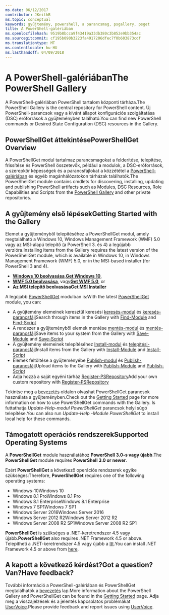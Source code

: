 ```yaml
---
ms.date: 06/12/2017
contributor: JKeithB
ms.topic: conceptual
keywords: gyűjtemény, powershell, a parancsmag, psgallery, psget
title: A PowerShell-galériában
ms.openlocfilehash: 9519b8bcca9f43419a33db380c3b852e9bb354ac
ms.sourcegitcommit: cf195b090b3223fa4917206dfec7f0b603873cdf
ms.translationtype: MT
ms.contentlocale: hu-HU
ms.lasthandoff: 04/09/2018
---
```

# <a name="the-powershell-gallery"></a><span data-ttu-id="73dbb-103">A PowerShell-galériában</span><span class="sxs-lookup"><span data-stu-id="73dbb-103">The PowerShell Gallery</span></span>

<span data-ttu-id="73dbb-104">A PowerShell-galériában PowerShell tartalom központi tárháza.</span><span class="sxs-lookup"><span data-stu-id="73dbb-104">The PowerShell Gallery is the central repository for PowerShell content.</span></span> <span data-ttu-id="73dbb-105">Új PowerShell-parancsok vagy a kívánt állapot konfigurációs szolgáltatása (DSC) erőforrások a gyűjteményben található.</span><span class="sxs-lookup"><span data-stu-id="73dbb-105">You can find new PowerShell commands or Desired State Configuration (DSC) resources in the Gallery.</span></span>

## <a name="powershellget-overview"></a><span data-ttu-id="73dbb-106">PowerShellGet áttekintése</span><span class="sxs-lookup"><span data-stu-id="73dbb-106">PowerShellGet Overview</span></span>

<span data-ttu-id="73dbb-107">A PowerShellGet modul tartalmaz parancsmagokat a felderítése, telepítése, frissítése és PowerShell összetevők, például a modulok, a DSC-erőforrások, a szerepkör képességek és a parancsfájlokat a közzététel a [PowerShell-galériában](https://www.PowerShellGallery.com) és egyéb magánhálózatokon tárházak találhatók.</span><span class="sxs-lookup"><span data-stu-id="73dbb-107">The PowerShellGet module contains cmdlets for discovering, installing, updating and publishing PowerShell artifacts such as Modules, DSC Resources, Role Capabilities and Scripts from the [PowerShell Gallery](https://www.PowerShellGallery.com) and other private repositories.</span></span>

## <a name="getting-started-with-the-gallery"></a><span data-ttu-id="73dbb-108">A gyűjtemény első lépések</span><span class="sxs-lookup"><span data-stu-id="73dbb-108">Getting Started with the Gallery</span></span>

<span data-ttu-id="73dbb-109">Elemet a gyűjteményből telepítéséhez a PowerShellGet modul, amely megtalálható a Windows 10, Windows Management Framework (WMF) 5.0 vagy az MSI-alapú telepítő (a PowerShell 3. és 4) a legújabb verzióra.</span><span class="sxs-lookup"><span data-stu-id="73dbb-109">Installing items from the Gallery requires the latest version of the PowerShellGet module, which is available in Windows 10, in Windows Management Framework (WMF) 5.0, or in the MSI-based installer (for PowerShell 3 and 4).</span></span>

- <span data-ttu-id="73dbb-110">[**Windows 10 beolvasása**](http://go.microsoft.com/fwlink/?LinkID=624830&clcid=0x409),</span><span class="sxs-lookup"><span data-stu-id="73dbb-110">[**Get Windows 10**](http://go.microsoft.com/fwlink/?LinkID=624830&clcid=0x409),</span></span>
- <span data-ttu-id="73dbb-111">[**WMF 5.0 beolvasása**](http://go.microsoft.com/fwlink/?LinkId=398175), vagy</span><span class="sxs-lookup"><span data-stu-id="73dbb-111">[**Get WMF 5.0**](http://go.microsoft.com/fwlink/?LinkId=398175), or</span></span>
- [<span data-ttu-id="73dbb-112">**Az MSI telepítő beolvasása**</span><span class="sxs-lookup"><span data-stu-id="73dbb-112">**Get MSI Installer**</span></span>](http://go.microsoft.com/fwlink/?LinkID=746217&clcid=0x409)

<span data-ttu-id="73dbb-113">A legújabb [PowerShellGet](http://go.microsoft.com/fwlink/?LinkID=760387&clcid=0x409) modulban is:</span><span class="sxs-lookup"><span data-stu-id="73dbb-113">With the latest [PowerShellGet](http://go.microsoft.com/fwlink/?LinkID=760387&clcid=0x409) module, you can:</span></span>

-   <span data-ttu-id="73dbb-114">A gyűjtemény elemeinek keresztül keresési [keresés-modul](https://go.microsoft.com/fwlink/?LinkId=821658) és [keresés-parancsfájl](https://go.microsoft.com/fwlink/?LinkId=822322)</span><span class="sxs-lookup"><span data-stu-id="73dbb-114">Search through items in the Gallery with [Find-Module](https://go.microsoft.com/fwlink/?LinkId=821658) and [Find-Script](https://go.microsoft.com/fwlink/?LinkId=822322)</span></span>
-   <span data-ttu-id="73dbb-115">A rendszer a gyűjteményből elemek mentése [mentés-modul](https://go.microsoft.com/fwlink/?LinkId=821669) és [mentés-parancsfájl](https://go.microsoft.com/fwlink/?LinkId=822334)</span><span class="sxs-lookup"><span data-stu-id="73dbb-115">Save items to your system from the Gallery with [Save-Module](https://go.microsoft.com/fwlink/?LinkId=821669) and [Save-Script](https://go.microsoft.com/fwlink/?LinkId=822334)</span></span>
-   <span data-ttu-id="73dbb-116">A gyűjtemény elemeinek telepítéséhez [Install-modul](https://go.microsoft.com/fwlink/?LinkId=821663) és [telepítési-parancsfájl](https://go.microsoft.com/fwlink/?LinkId=822327)</span><span class="sxs-lookup"><span data-stu-id="73dbb-116">Install items from the Gallery with [Install-Module](https://go.microsoft.com/fwlink/?LinkId=821663) and [Install-Script](https://go.microsoft.com/fwlink/?LinkId=822327)</span></span>
-   <span data-ttu-id="73dbb-117">Elemek feltöltése a gyűjteményébe [Publish-modul](https://go.microsoft.com/fwlink/?LinkId=821666) és [Publish-parancsfájl](https://go.microsoft.com/fwlink/?LinkId=822331)</span><span class="sxs-lookup"><span data-stu-id="73dbb-117">Upload items to the Gallery with [Publish-Module](https://go.microsoft.com/fwlink/?LinkId=821666) and [Publish-Script](https://go.microsoft.com/fwlink/?LinkId=822331)</span></span>
-   <span data-ttu-id="73dbb-118">Adja hozzá a saját egyéni tárház [Register-PSRepository](https://go.microsoft.com/fwlink/?LinkId=821668)</span><span class="sxs-lookup"><span data-stu-id="73dbb-118">Add your own custom repository with [Register-PSRepository](https://go.microsoft.com/fwlink/?LinkId=821668)</span></span>

<span data-ttu-id="73dbb-119">Tekintse meg a [bevezetés](psgallery/psgallery_gettingstarted.md) oldalon olvashat PowerShellGet parancsok használata a gyűjteményben.</span><span class="sxs-lookup"><span data-stu-id="73dbb-119">Check out the [Getting Started](psgallery/psgallery_gettingstarted.md) page for more information on how to use PowerShellGet commands with the Gallery.</span></span> <span data-ttu-id="73dbb-120">Is futtathatja *Update-Help-modul PowerShellGet* parancsok helyi súgó telepítése.</span><span class="sxs-lookup"><span data-stu-id="73dbb-120">You can also run *Update-Help -Module PowerShellGet* to install local help for these commands.</span></span>

## <a name="supported-operating-systems"></a><span data-ttu-id="73dbb-121">Támogatott operációs rendszerek</span><span class="sxs-lookup"><span data-stu-id="73dbb-121">Supported Operating Systems</span></span>

<span data-ttu-id="73dbb-122">A **PowerShellGet** module használatához **PowerShell 3.0-s vagy újabb**.</span><span class="sxs-lookup"><span data-stu-id="73dbb-122">The **PowerShellGet** module requires **PowerShell 3.0 or newer**.</span></span>

<span data-ttu-id="73dbb-123">Ezért **PowerShellGet** a következő operációs rendszerek egyike szükséges:</span><span class="sxs-lookup"><span data-stu-id="73dbb-123">Therefore, **PowerShellGet** requires one of the following operating systems:</span></span>

- <span data-ttu-id="73dbb-124">Windows-10</span><span class="sxs-lookup"><span data-stu-id="73dbb-124">Windows 10</span></span>
- <span data-ttu-id="73dbb-125">Windows 8.1 Pro</span><span class="sxs-lookup"><span data-stu-id="73dbb-125">Windows 8.1 Pro</span></span>
- <span data-ttu-id="73dbb-126">Windows 8.1 Enterprise</span><span class="sxs-lookup"><span data-stu-id="73dbb-126">Windows 8.1 Enterprise</span></span>
- <span data-ttu-id="73dbb-127">Windows 7 SP1</span><span class="sxs-lookup"><span data-stu-id="73dbb-127">Windows 7 SP1</span></span>
- <span data-ttu-id="73dbb-128">Windows Server 2016</span><span class="sxs-lookup"><span data-stu-id="73dbb-128">Windows Server 2016</span></span>
- <span data-ttu-id="73dbb-129">Windows Server 2012 R2</span><span class="sxs-lookup"><span data-stu-id="73dbb-129">Windows Server 2012 R2</span></span>
- <span data-ttu-id="73dbb-130">Windows Server 2008 R2 SP1</span><span class="sxs-lookup"><span data-stu-id="73dbb-130">Windows Server 2008 R2 SP1</span></span>

<span data-ttu-id="73dbb-131">**PowerShellGet** is szükséges a .NET-keretrendszer 4.5 vagy újabb.</span><span class="sxs-lookup"><span data-stu-id="73dbb-131">**PowerShellGet** also  requires .NET Framework 4.5 or above.</span></span> <span data-ttu-id="73dbb-132">Telepítheti a .NET-keretrendszer 4.5 vagy újabb a [Itt](https://msdn.microsoft.com/library/5a4x27ek.aspx).</span><span class="sxs-lookup"><span data-stu-id="73dbb-132">You can install .NET Framework 4.5 or above from [here](https://msdn.microsoft.com/library/5a4x27ek.aspx).</span></span>


## <a name="got-a-question-have-feedback"></a><span data-ttu-id="73dbb-133">A kapott a következő kérdést?</span><span class="sxs-lookup"><span data-stu-id="73dbb-133">Got a question?</span></span> <span data-ttu-id="73dbb-134">Van?</span><span class="sxs-lookup"><span data-stu-id="73dbb-134">Have feedback?</span></span>

<span data-ttu-id="73dbb-135">További információ a PowerShell-galériában és PowerShellGet megtalálhatók a [bevezetés](psgallery/psgallery_gettingstarted.md) lap.</span><span class="sxs-lookup"><span data-stu-id="73dbb-135">More information about the PowerShell Gallery and PowerShellGet can be found in the [Getting Started](psgallery/psgallery_gettingstarted.md) page.</span></span> <span data-ttu-id="73dbb-136">Adja meg a visszajelzések és a jelentés kapcsolatos problémákat [UserVoice](http://windowsserver.uservoice.com/forums/301869-powershell).</span><span class="sxs-lookup"><span data-stu-id="73dbb-136">Please provide feedback and report issues using [UserVoice](http://windowsserver.uservoice.com/forums/301869-powershell).</span></span>